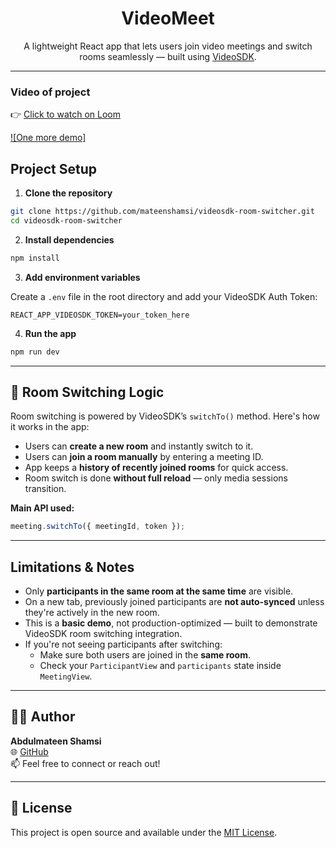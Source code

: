 <h1 align="center"> VideoMeet</h1>

<p align="center">
  A lightweight React app that lets users join video meetings and switch rooms seamlessly — built using <a href="https://www.videosdk.live/">VideoSDK</a>.
</p>

---
### Video of project 


👉 [Click to watch on Loom](https://www.loom.com/share/a163ca53e678470d96b248b758fc8a83)

[![One more demo]](https://www.loom.com/share/2a95b11817454e55b1b3437b882c826e?sid=5a40d843-b617-4382-9bb4-783d23467386)


##  Project Setup

1. **Clone the repository**

```bash
git clone https://github.com/mateenshamsi/videosdk-room-switcher.git
cd videosdk-room-switcher
```

2. **Install dependencies**

```bash
npm install
```

3. **Add environment variables**

Create a `.env` file in the root directory and add your VideoSDK Auth Token:

```
REACT_APP_VIDEOSDK_TOKEN=your_token_here
```

4. **Run the app**

```bash
npm run dev
```

---

## 🔁 Room Switching Logic

Room switching is powered by VideoSDK’s `switchTo()` method. Here's how it works in the app:

- Users can **create a new room** and instantly switch to it.
- Users can **join a room manually** by entering a meeting ID.
- App keeps a **history of recently joined rooms** for quick access.
- Room switch is done **without full reload** — only media sessions transition.

**Main API used:**

```ts
meeting.switchTo({ meetingId, token });
```

---

##  Limitations & Notes

- Only **participants in the same room at the same time** are visible.
- On a new tab, previously joined participants are **not auto-synced** unless they're actively in the new room.
- This is a **basic demo**, not production-optimized — built to demonstrate VideoSDK room switching integration.
- If you're not seeing participants after switching:
  - Make sure both users are joined in the **same room**.
  - Check your `ParticipantView` and `participants` state inside `MeetingView`.

---

## 🙋‍♂️ Author

**Abdulmateen Shamsi**  
🌐 [GitHub](https://github.com/mateenshamsi)  
📫 Feel free to connect or reach out!

---

## 📄 License

This project is open source and available under the [MIT License](LICENSE).

